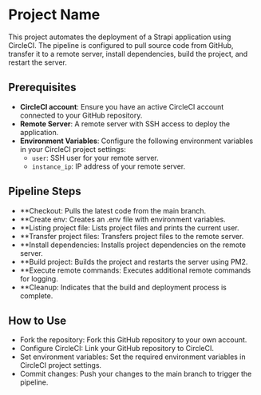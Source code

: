 # Project Name

This project automates the deployment of a Strapi application using CircleCI. The pipeline is configured to pull source code from GitHub, transfer it to a remote server, install dependencies, build the project, and restart the server.

## Prerequisites

- **CircleCI account**: Ensure you have an active CircleCI account connected to your GitHub repository.
- **Remote Server**: A remote server with SSH access to deploy the application.
- **Environment Variables**: Configure the following environment variables in your CircleCI project settings:
  - `user`: SSH user for your remote server.
  - `instance_ip`: IP address of your remote server.

## Pipeline Steps
- **Checkout: Pulls the latest code from the main branch.
- **Create env: Creates an .env file with environment variables.
- **Listing project file: Lists project files and prints the current user.
- **Transfer project files: Transfers project files to the remote server.
- **Install dependencies: Installs project dependencies on the remote server.
- **Build project: Builds the project and restarts the server using PM2.
- **Execute remote commands: Executes additional remote commands for logging.
- **Cleanup: Indicates that the build and deployment process is complete.


## How to Use
- Fork the repository: Fork this GitHub repository to your own account.
- Configure CircleCI: Link your GitHub repository to CircleCI.
- Set environment variables: Set the required environment variables in CircleCI project settings.
- Commit changes: Push your changes to the main branch to trigger the pipeline.
